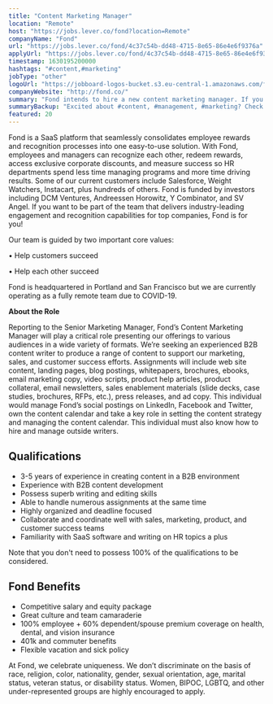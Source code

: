 ```yaml
---
title: "Content Marketing Manager"
location: "Remote"
host: "https://jobs.lever.co/fond?location=Remote"
companyName: "Fond"
url: "https://jobs.lever.co/fond/4c37c54b-dd48-4715-8e65-86e4e6f9376a"
applyUrl: "https://jobs.lever.co/fond/4c37c54b-dd48-4715-8e65-86e4e6f9376a/apply"
timestamp: 1630195200000
hashtags: "#content,#marketing"
jobType: "other"
logoUrl: "https://jobboard-logos-bucket.s3.eu-central-1.amazonaws.com/fond"
companyWebsite: "http://fond.co/"
summary: "Fond intends to hire a new content marketing manager. If you have 3-5 years of experience in creating content in a B2B environment, consider applying."
summaryBackup: "Excited about #content, #management, #marketing? Check out this job post!"
featured: 20
---
```


Fond is a SaaS platform that seamlessly consolidates employee rewards and recognition processes into one easy-to-use solution. With Fond, employees and managers can recognize each other, redeem rewards, access exclusive corporate discounts, and measure success so HR departments spend less time managing programs and more time driving results. Some of our current customers include Salesforce, Weight Watchers, Instacart, plus hundreds of others. Fond is funded by investors including DCM Ventures, Andreessen Horowitz, Y Combinator, and SV Angel. If you want to be part of the team that delivers industry-leading engagement and recognition capabilities for top companies, Fond is for you! 

Our team is guided by two important core values: 

• Help customers succeed

• Help each other succeed 

Fond is headquartered in Portland and San Francisco but we are currently operating as a fully remote team due to COVID-19. 

**About the Role** 

Reporting to the Senior Marketing Manager, Fond’s Content Marketing Manager will play a critical role presenting our offerings to various audiences in a wide variety of formats. We’re seeking an experienced B2B content writer to produce a range of content to support our marketing, sales, and customer success efforts. Assignments will include web site content, landing pages, blog postings, whitepapers, brochures, ebooks, email marketing copy, video scripts, product help articles, product collateral, email newsletters, sales enablement materials (slide decks, case studies, brochures, RFPs, etc.), press releases, and ad copy. This individual would manage Fond’s social postings on LinkedIn, Facebook and Twitter, own the content calendar and take a key role in setting the content strategy and managing the content calendar. This individual must also know how to hire and manage outside writers.

## Qualifications

*   3-5 years of experience in creating content in a B2B environment
*   Experience with B2B content development
*   Possess superb writing and editing skills
*   Able to handle numerous assignments at the same time
*   Highly organized and deadline focused
*   Collaborate and coordinate well with sales, marketing, product, and customer success teams
*   Familiarity with SaaS software and writing on HR topics a plus

Note that you don't need to possess 100% of the qualifications to be considered.

## Fond Benefits

*   Competitive salary and equity package
*   Great culture and team camaraderie
*   100% employee + 60% dependent/spouse premium coverage on health, dental, and vision insurance
*   401k and commuter benefits
*   Flexible vacation and sick policy

At Fond, we celebrate uniqueness. We don’t discriminate on the basis of race, religion, color, nationality, gender, sexual orientation, age, marital status, veteran status, or disability status. Women, BIPOC, LGBTQ, and other under-represented groups are highly encouraged to apply.
